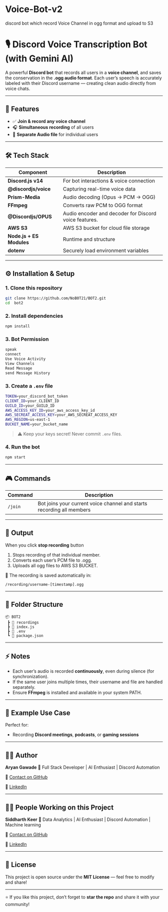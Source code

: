 # Voice-Bot-v2
 discord bot which record Voice Channel in ogg format and upload to S3
# 🎙️ Discord Voice Transcription Bot (with Gemini AI)

A powerful **Discord bot** that records all users in a **voice channel**, and saves the conservation in the **.ogg audio format**.
Each user’s speech is accurately labeled with their Discord username — creating clean audio directly from voice chats.

---

## 🚀 Features

* ✅ **Join & record any voice channel**
* 🎧 **Simultaneous recording** of all users
* 📂 **Separate Audio file** for individual users

---

## 🛠️ Tech Stack

| Component                | Description                                  |
| ------------------------ | -------------------------------------------- |
| **Discord.js v14**       | For bot interactions & voice connection      |
| **@discordjs/voice**     | Capturing real-time voice data               |
| **Prism-Media**          | Audio decoding (Opus → PCM → OGG)            |
| **FFmpeg**               | Converts raw PCM to OGG format               |
| **@Discordjs/OPUS**          | Audio encoder and decoder for Discord voice features.            |
| **AWS S3**    | AWS S3 bucket for cloud file storage |
| **Node.js + ES Modules** | Runtime and structure                        |
| **dotenv**               | Securely load environment variables          |

---

## ⚙️ Installation & Setup

### 1. Clone this repository

```bash
git clone https://github.com/NoB0T21/BOT2.git
cd  bot2
```

### 2. Install dependencies

```bash
npm install
```

### 3. Bot Permission

```bash
speak
connect
Use Voice Activity
View Channels
Read Message
send Message History
```

### 3. Create a `.env` file

```bash
TOKEN=your_discord_bot_token
CLIENT_ID=your_CLIENT_ID
GUILD_ID=your_GUILD_ID
AWS_ACCESS_KEY_ID=your_aws_access_key_id
AWS_SECREAT_ACCESS_KEY=your_AWS_SECREAT_ACCESS_KEY
AWS_REGION=us-east-1
BUCKET_NAME=your_bucket_name
```

> ⚠️ Keep your keys secret! Never commit `.env` files.

### 4. Run the bot

```bash
npm start
```

---

## 🎮 Commands

| Command  | Description                                                           |
| -------- | --------------------------------------------------------------------- |
| `/join`  | Bot joins your current voice channel and starts recording all members |


---

## 🧾 Output

When you click **stop recording** button

1. Stops recording of that individual member.
2. Converts each user’s PCM file to .ogg.
3. Uploads all ogg files to AWS S3 BUCKET.



📝 The recording is saved automatically in:

```
/recording/username-[timestamp].ogg
```


---

## 📁 Folder Structure

```
📦 BOT2
 ┣ 📂 recordings
 ┣ 📜 index.js
 ┣ 📜 .env
 ┗ 📜 package.json
```

---

## ⚡ Notes

* Each user’s audio is recorded **continuously**, even during silence (for synchronization).
* If the same user joins multiple times, their username and file are handled separately.
* Ensure **FFmpeg** is installed and available in your system PATH.

---

## 🧠 Example Use Case

Perfect for:

* Recording **Discord meetings**, **podcasts**, or **gaming sessions**

---

## 👨‍💻 Author

**Aryan Gawade**
💬 Full Stack Developer | AI Enthusiast | Discord Automation

📧 [Contact on GitHub](https://github.com/NoB0T21)
   
🔗 [LinkedIn](https://www.linkedin.com/in/aryan-gawade-3723672ab/)

---

## 👨‍💻 People Working on this Project

**Siddharth Keer**
💬 Data Analytics | AI Enthusiast | Discord Automation | Machine learning

📧 [Contact on GitHub](https://github.com/Siddharth-Keer)
   
🔗 [LinkedIn](https://www.linkedin.com/in/siddharth-keer-30141011s003n004)


---

## 🪪 License

This project is open source under the **MIT License** — feel free to modify and share!

---

⭐ If you like this project, don’t forget to **star the repo** and share it with your community!